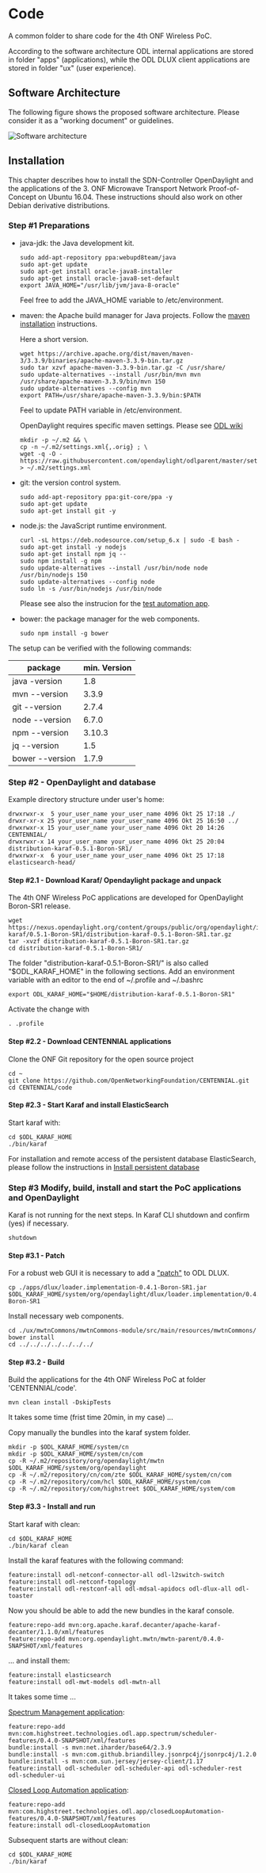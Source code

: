 # Code
A common folder to share code for the 4th ONF Wireless PoC.

According to the software architecture ODL internal applications are stored in folder "apps" (applications), while the ODL DLUX client applications are stored in folder "ux" (user experience).

## Software Architecture
The following figure shows the proposed software architecture. 
Please consider it as a "working document" or guidelines.

![Software architecture](software_architecture.png?raw=true "Software architecture")

## Installation


This chapter describes how to install the SDN-Controller OpenDaylight and the applications
of the 3.  ONF Microwave Transport Network Proof-of-Concept on Ubuntu 16.04. 
These instructions should also work on other Debian derivative distributions.


### Step #1 Preparations

  - java-jdk: the Java development kit.

      ```
      sudo add-apt-repository ppa:webupd8team/java
      sudo apt-get update
      sudo apt-get install oracle-java8-installer
      sudo apt-get install oracle-java8-set-default
      export JAVA_HOME="/usr/lib/jvm/java-8-oracle"
      ```
      Feel free to add the JAVA_HOME variable to /etc/environment.
      
      
  - maven: the Apache build manager for Java projects.
           Follow the [maven installation](https://maven.apache.org/install.html) instructions.
       
       Here a short version.

      ```
      wget https://archive.apache.org/dist/maven/maven-3/3.3.9/binaries/apache-maven-3.3.9-bin.tar.gz
      sudo tar xzvf apache-maven-3.3.9-bin.tar.gz -C /usr/share/
      sudo update-alternatives --install /usr/bin/mvn mvn /usr/share/apache-maven-3.3.9/bin/mvn 150
      sudo update-alternatives --config mvn
      export PATH=/usr/share/apache-maven-3.3.9/bin:$PATH
      ```

      Feel to update PATH variable in /etc/environment.

      OpenDaylight requires specific maven settings. Please see  [ODL wiki](https://wiki.opendaylight.org/view/GettingStarted:Development_Environment_Setup#Edit_your_.7E.2F.m2.2Fsettings.xml)      
      
      ```
      mkdir -p ~/.m2 && \
      cp -n ~/.m2/settings.xml{,.orig} ; \
      wget -q -O - https://raw.githubusercontent.com/opendaylight/odlparent/master/settings.xml > ~/.m2/settings.xml
      ```
       
  - git: the version control system.

      ```
      sudo add-apt-repository ppa:git-core/ppa -y
      sudo apt-get update
      sudo apt-get install git -y
      ```

  - node.js: the JavaScript runtime environment.

      ```
      curl -sL https://deb.nodesource.com/setup_6.x | sudo -E bash -
      sudo apt-get install -y nodejs
      sudo apt-get install npm jq --
      sudo npm install -g npm
      sudo update-alternatives --install /usr/bin/node node /usr/bin/nodejs 150
      sudo update-alternatives --config node
      sudo ln -s /usr/bin/nodejs /usr/bin/node
      
      ```
      Please see also the instrucion for the [test automation app](https://github.com/OpenNetworkingFoundation/CENTENNIAL/blob/master/test/INSTALL.md).

  - bower: the package manager for the web components.

      ```
      sudo npm install -g bower
      ```

The setup can be verified with the following commands:

package | min. Version
------- | -----------
java -version | 1.8
mvn --version | 3.3.9
git --version | 2.7.4
node --version | 6.7.0
npm --version | 3.10.3
jq --version | 1.5
bower --version | 1.7.9


### Step #2 - OpenDaylight and database

Example directory structure under user's home:
```
drwxrwxr-x  5 your_user_name your_user_name 4096 Okt 25 17:18 ./
drwxr-xr-x 25 your_user_name your_user_name 4096 Okt 25 16:50 ../
drwxrwxr-x 15 your_user_name your_user_name 4096 Okt 20 14:26 CENTENNIAL/
drwxrwxr-x 14 your_user_name your_user_name 4096 Okt 25 20:04 distribution-karaf-0.5.1-Boron-SR1/
drwxrwxr-x  6 your_user_name your_user_name 4096 Okt 25 17:18 elasticsearch-head/
```

#### Step #2.1 - Download Karaf/ Opendaylight package and unpack
The 4th ONF Wireless PoC applications are developed for OpenDaylight Boron-SR1 release.

```
wget https://nexus.opendaylight.org/content/groups/public/org/opendaylight/integration/distribution-karaf/0.5.1-Boron-SR1/distribution-karaf-0.5.1-Boron-SR1.tar.gz
tar -xvzf distribution-karaf-0.5.1-Boron-SR1.tar.gz
cd distribution-karaf-0.5.1-Boron-SR1/
```
The folder "distribution-karaf-0.5.1-Boron-SR1/" is also called "$ODL_KARAF_HOME" in the following sections.
Add an environment variable with an editor to the end of ~/.profile and ~/.bashrc

```
export ODL_KARAF_HOME="$HOME/distribution-karaf-0.5.1-Boron-SR1"
```
 Activate the change with
```
. .profile
```

#### Step #2.2 - Download CENTENNIAL applications 
Clone the ONF Git repository for the open source project 

```
cd ~
git clone https://github.com/OpenNetworkingFoundation/CENTENNIAL.git
cd CENTENNIAL/code
```

#### Step #2.3 -  Start Karaf and install ElasticSearch  
Start karaf with:
```
cd $ODL_KARAF_HOME
./bin/karaf
```

For installation and remote access of the persistent database ElasticSearch,   
please follow the instructions in [Install persistent database](./apps/persistentDatabase#installation)

### Step #3 Modify, build, install and start the PoC applications and OpenDaylight
Karaf is not running for the next steps. In Karaf CLI shutdown and confirm (yes) if necessary.
```
shutdown
```

#### Step #3.1 - Patch  
For a robust web GUI it is necessary to add a ["patch"](https://github.com/OpenNetworkingFoundation/CENTENNIAL/tree/master/code/apps/dlux) to ODL DLUX.
```
cp ./apps/dlux/loader.implementation-0.4.1-Boron-SR1.jar $ODL_KARAF_HOME/system/org/opendaylight/dlux/loader.implementation/0.4.1-Boron-SR1
```

Install necessary web components.
```
cd ./ux/mwtnCommons/mwtnCommons-module/src/main/resources/mwtnCommons/
bower install
cd ../../../../../../../
```

#### Step #3.2 - Build  
Build the applications for the 4th ONF Wireless PoC at folder 'CENTENNIAL/code'.
```
mvn clean install -DskipTests
```
It takes some time (frist time 20min, in my case) ...


Copy manually the bundles into the karaf system folder.
```
mkdir -p $ODL_KARAF_HOME/system/cn
mkdir -p $ODL_KARAF_HOME/system/cn/com
cp -R ~/.m2/repository/org/opendaylight/mwtn $ODL_KARAF_HOME/system/org/opendaylight
cp -R ~/.m2/repository/cn/com/zte $ODL_KARAF_HOME/system/cn/com
cp -R ~/.m2/repository/com/hcl $ODL_KARAF_HOME/system/com
cp -R ~/.m2/repository/com/highstreet $ODL_KARAF_HOME/system/com
```

#### Step #3.3 - Install and run  
Start karaf with clean:
```
cd $ODL_KARAF_HOME
./bin/karaf clean
```

Install the karaf features with the following command:
```
feature:install odl-netconf-connector-all odl-l2switch-switch
feature:install odl-netconf-topology
feature:install odl-restconf-all odl-mdsal-apidocs odl-dlux-all odl-toaster
```
Now you should be able to add the new bundles in the karaf console.
```
feature:repo-add mvn:org.apache.karaf.decanter/apache-karaf-decanter/1.1.0/xml/features
feature:repo-add mvn:org.opendaylight.mwtn/mwtn-parent/0.4.0-SNAPSHOT/xml/features
```
 ... and install them:
```
feature:install elasticsearch 
feature:install odl-mwt-models odl-mwtn-all
```
It takes some time ...

[Spectrum Management application](https://github.com/OpenNetworkingFoundation/CENTENNIAL/tree/master/code/apps/spectrum):
```
feature:repo-add mvn:com.highstreet.technologies.odl.app.spectrum/scheduler-features/0.4.0-SNAPSHOT/xml/features
bundle:install -s mvn:net.iharder/base64/2.3.9
bundle:install -s mvn:com.github.briandilley.jsonrpc4j/jsonrpc4j/1.2.0
bundle:install -s mvn:com.sun.jersey/jersey-client/1.17
feature:install odl-scheduler odl-scheduler-api odl-scheduler-rest odl-scheduler-ui
```
[Closed Loop Automation application](https://github.com/OpenNetworkingFoundation/CENTENNIAL/tree/master/code/apps/closedLoopAutomation):
```
feature:repo-add mvn:com.highstreet.technologies.odl.app/closedLoopAutomation-features/0.4.0-SNAPSHOT/xml/features
feature:install odl-closedLoopAutomation
```

Subsequent starts are without clean:
```
cd $ODL_KARAF_HOME
./bin/karaf
```
